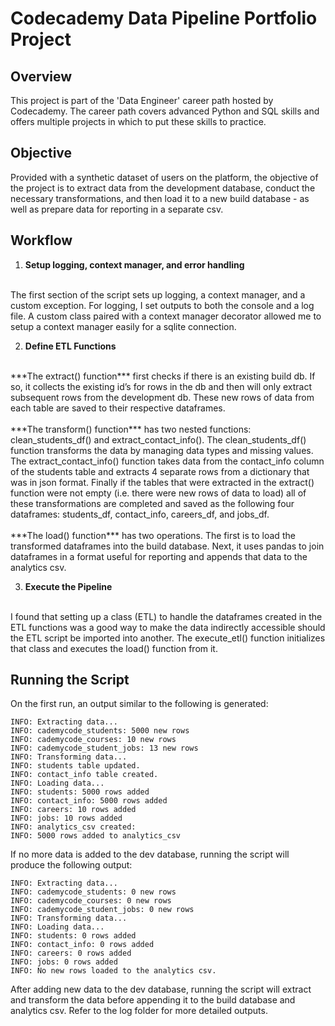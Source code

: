 # Codecademy Data Pipeline Portfolio Project

## Overview
This project is part of the 'Data Engineer' career path hosted by Codecademy. The career path covers advanced Python and SQL skills and offers multiple projects in which to put these skills to practice.

## Objective
Provided with a synthetic dataset of users on the platform, the objective of the project is to extract data from the development database, conduct the necessary transformations, and then load it to a new build database -  as well as prepare data for reporting in a separate csv.

## Workflow

1. **Setup logging, context manager, and error handling**
<br>
The first section of the script sets up logging, a context manager, and a custom exception. For logging, I set outputs to both the console and a log file. A custom class paired with a context manager decorator allowed me to setup a context manager easily for a sqlite connection.

2. **Define ETL Functions**
<br>
***The extract() function*** first checks if there is an existing build db. If so, it collects the existing id’s for rows in the db and then will only extract subsequent rows from the development db. These new rows of data from each table are saved to their respective dataframes. 
<br>
<br>
***The transform() function*** has two nested functions: clean_students_df() and extract_contact_info(). The clean_students_df() function transforms the data by managing data types and missing values. The extract_contact_info() function takes data from the contact_info column of the students table and extracts 4 separate rows from a dictionary that was in json format. Finally if the tables that were extracted in the extract() function were not empty (i.e. there were new rows of data to load) all of these transformations are completed and saved as the following four dataframes: students_df, contact_info, careers_df, and jobs_df.
<br>
<br>
***The load() function*** has two operations. The first is to load the transformed dataframes into the build database. Next, it uses pandas to join dataframes in a format useful for reporting and appends that data to the analytics csv.
<br>

3. **Execute the Pipeline**
<br>
I found that setting up a class (ETL) to handle the dataframes created in the ETL functions was a good way to make the data indirectly accessible should the ETL script be imported into another. The execute_etl() function initializes that class and executes the load() function from it.

## Running the Script
On the first run, an output similar to the following is generated:

```
INFO: Extracting data...
INFO: cademycode_students: 5000 new rows
INFO: cademycode_courses: 10 new rows
INFO: cademycode_student_jobs: 13 new rows
INFO: Transforming data...
INFO: students table updated.
INFO: contact_info table created.
INFO: Loading data...
INFO: students: 5000 rows added
INFO: contact_info: 5000 rows added
INFO: careers: 10 rows added
INFO: jobs: 10 rows added
INFO: analytics_csv created:
INFO: 5000 rows added to analytics_csv
```
If no more data is added to the dev database, running the script will produce the following output:

```
INFO: Extracting data...
INFO: cademycode_students: 0 new rows
INFO: cademycode_courses: 0 new rows
INFO: cademycode_student_jobs: 0 new rows
INFO: Transforming data...
INFO: Loading data...
INFO: students: 0 rows added
INFO: contact_info: 0 rows added
INFO: careers: 0 rows added
INFO: jobs: 0 rows added
INFO: No new rows loaded to the analytics csv.
```

After adding new data to the dev database, running the script will extract and transform the data before appending it to the build database and analytics csv. Refer to the log folder for more detailed outputs.

